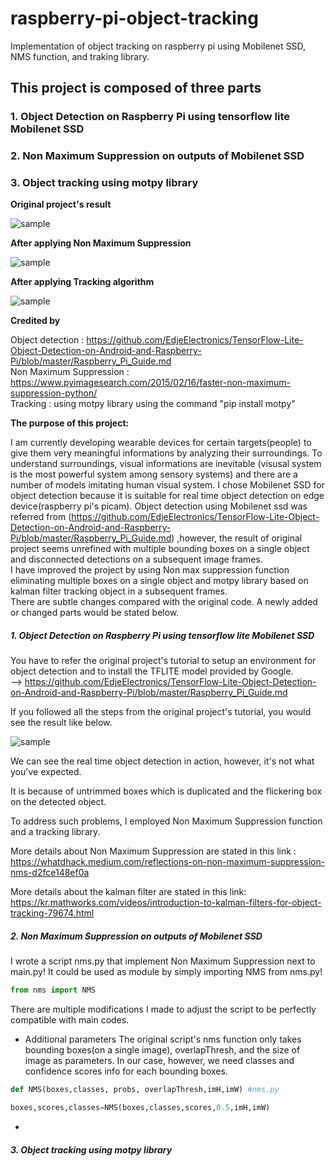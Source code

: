 
# raspberry-pi-object-tracking
Implementation of object tracking on raspberry pi using Mobilenet SSD, NMS function, and traking library.


## This project is composed of three parts
### 1. Object Detection on Raspberry Pi using tensorflow lite Mobilenet SSD 
### 2. Non Maximum Suppression on outputs of Mobilenet SSD 
### 3. Object tracking using motpy library 

__Original project's result__   

![sample](video/raw_video.gif)

__After applying Non Maximum Suppression__

![sample](video/nms_video.gif)

__After applying Tracking algorithm__

![sample](video/tracking_video.gif)




**Credited by**        

Object detection : https://github.com/EdjeElectronics/TensorFlow-Lite-Object-Detection-on-Android-and-Raspberry-Pi/blob/master/Raspberry_Pi_Guide.md   
Non Maximum Suppression : https://www.pyimagesearch.com/2015/02/16/faster-non-maximum-suppression-python/   
Tracking : using motpy library using the command "pip install motpy"

**The purpose of this project:**      

I am currently developing wearable devices for certain targets(people) to give them  very meaningful informations by analyzing their surroundings. To understand surroundings, visual informations are inevitable (visusal system is the most powerful system among sensory systems) and there are a number of models imitating human visual system.    I chose Mobilenet SSD for object detection because it is suitable for real time object detection on edge device(raspberry pi's picam). Object detection using Mobilenet ssd was referred from (https://github.com/EdjeElectronics/TensorFlow-Lite-Object-Detection-on-Android-and-Raspberry-Pi/blob/master/Raspberry_Pi_Guide.md) ,however, the result of original project seems unrefined with multiple bounding boxes on a single object and disconnected detections on a subsequent image frames.    
I have improved the project by using Non max suppression function eliminating multiple boxes on a single object and motpy library based on kalman filter tracking object in a subsequent frames.    
There are subtle changes compared with the original code. A newly added or changed parts would be stated below.    

##### 1. Object Detection on Raspberry Pi using tensorflow lite Mobilenet SSD    
You have to refer the original project's tutorial to setup an environment for object detection and to install the  TFLITE model provided by Google.       
--> https://github.com/EdjeElectronics/TensorFlow-Lite-Object-Detection-on-Android-and-Raspberry-Pi/blob/master/Raspberry_Pi_Guide.md   

If you followed all the steps from the original project's tutorial, you would see the result like below.    

![sample](video/raw_video.gif)   

We can see the real time object detection in action, however, it's not what you've expected. 

It is because of untrimmed boxes which is duplicated and the flickering box on the detected object.   

To address such problems, I employed Non Maximum Suppression function and a tracking library.    

More details about Non Maximum Suppression are stated in this link : https://whatdhack.medium.com/reflections-on-non-maximum-suppression-nms-d2fce148ef0a     

More details about the kalman filter are stated in this link: https://kr.mathworks.com/videos/introduction-to-kalman-filters-for-object-tracking-79674.html       

##### 2. Non Maximum Suppression on outputs of Mobilenet SSD    
I wrote a script nms.py that implement Non Maximum Suppression next to main.py! It could be used as module by simply importing NMS from nms.py!


```python
from nms import NMS

```
There are multiple modifications I made to adjust the script to be perfectly compatible with main codes. 

- Additional parameters 
The original script's nms function only takes bounding boxes(on a single image), overlapThresh, and the size of image as parameters. In our case, however, we need classes and confidence scores info for each bounding boxes. 
```python
def NMS(boxes,classes, probs, overlapThresh,imH,imW) #nms.py
```
```python
boxes,scores,classes=NMS(boxes,classes,scores,0.5,imH,imW)
```
- 


##### 3. Object tracking using motpy library 

